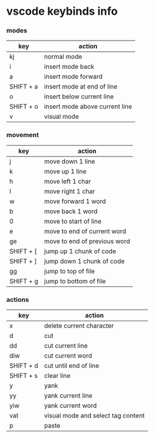 # vscode keybinds info

### modes

| key       | action                         |
| --------- | ------------------------------ |
| kj        | normal mode                    |
| i         | insert mode back               |
| a         | insert mode forward            |
| SHIFT + a | insert mode at end of line     |
| o         | insert below current line      |
| SHIFT + o | insert mode above current line |
| v         | visual mode                    |

### movement

| key       | action                       |
| --------- | ---------------------------- |
| j         | move down 1 line             |
| k         | move up 1 line               |
| h         | move left 1 char             |
| l         | move right 1 char            |
| w         | move forward 1 word          |
| b         | move back 1 word             |
| 0         | move to start of line        |
| e         | move to end of current word  |
| ge        | move to end of previous word |
| SHIFT + [ | jump up 1 chunk of code      |
| SHIFT + ] | jump down 1 chunk of code    |
| gg        | jump to top of file          |
| SHIFT + g | jump to bottom of file       |

### actions

| key       | action                             |
| --------- | ---------------------------------- |
| x         | delete current character           |
| d         | cut                                |
| dd        | cut current line                   |
| diw       | cut current word                   |
| SHIFT + d | cut until end of line              |
| SHIFT + s | clear line                         |
| y         | yank                               |
| yy        | yank current line                  |
| yiw       | yank current word                  |
| vat       | visual mode and select tag content |
| p         | paste                              |
